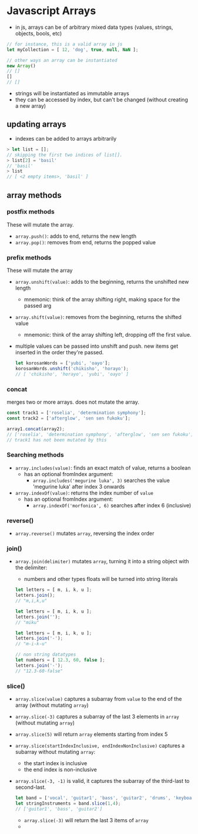 # Javascript Arrays

- in js, arrays can be of arbitrary mixed data types (values, strings, objects, bools, etc)

```javascript
// for instance, this is a valid array in js
let myCollection = [ 12, 'dog', true, null, NaN ];
```

```javascript
// other ways an array can be instantiated
new Array()
// []
[]
// []
```

- strings will be instantiated as immutable arrays
- they can be accessed by index, but can't be changed (without creating a new array)

## updating arrays

- indexes can be added to arrays arbitrarily

```javascript
> let list = [];
// skipping the first two indices of list[].
> list[2] = 'basil'
// 'basil'
> list
// [ <2 empty items>, 'basil' ]
```

## array methods

### postfix methods

These will mutate the array.

- `array.push()`: adds to end, returns the new length
- `array.pop()`: removes from end, returns the popped value 

### prefix methods

These will mutate the array

- `array.unshift(value)`: adds to the beginning, returns the unshifted new length
	- mnemonic: think of the array shifting right, making space for the passed arg
- `array.shift(value)`: removes from the beginning, returns the shifted value
	- mnemonic: think of the array shifting left, dropping off the first value.
- multiple values can be passed into unshift and push. new items get inserted in the order they're passed.

	```javascript
	let korosanWords = ['yubi', 'oayo'];
	korosanWords.unshift('chikisho', 'horayo');
	// [ 'chikisho', 'horayo', 'yubi', 'oayo' ]
	```

### concat

merges two or more arrays. does not mutate the array.

```javascript
const track1 = ['roselia', 'determination symphony'];
const track2 = ['afterglow', 'sen sen fukoku'];

array1.concat(array2);
// ['roselia', 'determination symphony', 'afterglow', 'sen sen fukoku']
// track1 has not been mutated by this
```

### Searching methods

- `array.includes(value)`: finds an exact match of value, returns a boolean
	- has an optional fromIndex argument:
		- `array.includes('megurine luka', 3)` searches the value 'megurine luka' after index 3 onwards
- `array.indexOf(value)`: returns the index number of `value`
	- has an optional fromIndex argument:
		- `array.indexOf('morfonica', 6)` searches after index 6 (inclusive)

### reverse()

- `array.reverse()` mutates `array`, reversing the index order

### join()

- `array.join(delimiter)` mutates `array`, turning it into a string object with the delimiter:
	- numbers and other types floats will be turned into string literals
 
	```javascript
	let letters = [ m, i, k, u ];
	letters.join();
	// "m,i,k,u"
	```
	
	```javascript
	let letters = [ m, i, k, u ];
	letters.join('');
	// "miku"
	```
	
	```javascript
	let letters = [ m, i, k, u ];
	letters.join('-');
	// "m-i-k-u"
	```
	
	```javascript
	// non string datatypes
	let numbers = [ 12.3, 60, false ];
	letters.join('-');
	// "12.3-60-false"
	```

### slice()

- `array.slice(value)` captures a subarray from `value` to the end of the array (without mutating `array`)
- `array.slice(-3)` captures a subarray of the last 3 elements in `array` (without mutating `array`)
- `array.slice(5)` will return `array` elements starting from index 5
- `array.slice(startIndexInclusive, endIndexNonInclusive)` captures a subarray without mutating `array`:
	- the start index is inclusive
	- the end index is non-inclusive
- `array.slice(-3, -1)` is valid, it captures the subarray of the third-last to second-last.

	```javascript
	let band = ['vocal', 'guitar1', 'bass', 'guitar2', 'drums', 'keyboard']
	let stringInstruments = band.slice(1,4);
	// ['guitar1', 'bass', 'guitar2']
	```
	- `array.slice(-3)` will return the last 3 items of `array`
	- 
